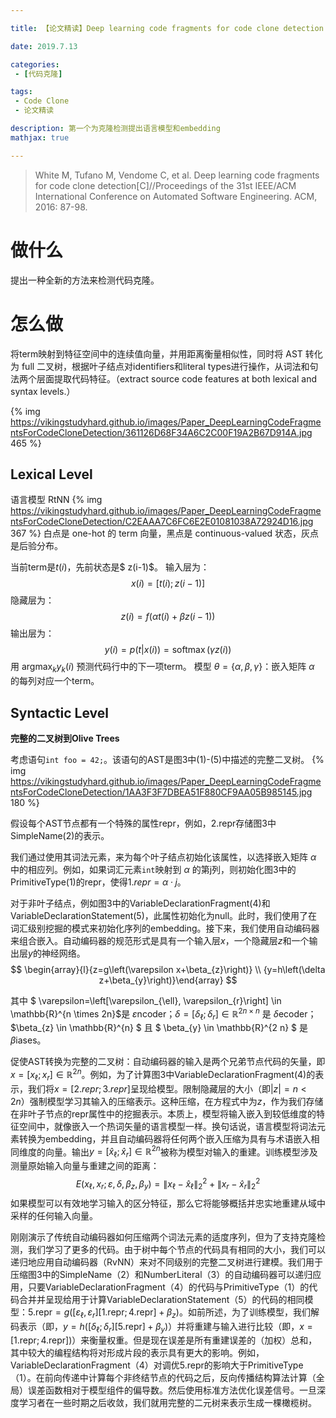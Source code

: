 ```yaml
---

title: 【论文精读】Deep learning code fragments for code clone detection

date: 2019.7.13

categories: 
 - [代码克隆]

tags: 
 - Code Clone
 - 论文精读

description: 第一个为克隆检测提出语言模型和embedding
mathjax: true

---
```

> White M, Tufano M, Vendome C, et al. Deep learning code fragments for code clone detection[C]//Proceedings of the 31st IEEE/ACM International Conference on Automated Software Engineering. ACM, 2016: 87-98.

# 做什么
提出一种全新的方法来检测代码克隆。
# 怎么做
将term映射到特征空间中的连续值向量，并用距离衡量相似性，同时将 AST 转化为 full 二叉树，根据叶子结点对identifiers和literal types进行操作，从词法和句法两个层面提取代码特征。（extract source code features at both lexical and syntax levels.）

{% img https://vikingstudyhard.github.io/images/Paper_DeepLearningCodeFragmentsForCodeCloneDetection/361126D68F34A6C2C00F19A2B67D914A.jpg 465 %}
## Lexical Level 
语言模型 RtNN
{% img https://vikingstudyhard.github.io/images/Paper_DeepLearningCodeFragmentsForCodeCloneDetection/C2EAAA7C6FC6E2E01081038A72924D16.jpg 367 %}
白点是 one-hot 的 term 向量，黑点是 continuous-valued 状态，灰点是后验分布。

当前term是$t(i)$，先前状态是$ z(i-1)$。
输入层为：
$$
x(i)=[t(i) ; z(i-1)]
$$
隐藏层为：
$$
z(i)=f(\alpha t(i)+\beta z(i-1))
$$
输出层为：
$$
y(i)=p(t | x(i))=\operatorname{softmax}(\gamma z(i))
$$
用 $\operatorname{argmax}_{k} y_{k}(i)$ 预测代码行中的下一项term。
模型 $\theta=\{\alpha, \beta, \gamma\}$：嵌入矩阵 $\alpha$ 的每列对应一个term。
## Syntactic Level
**完整的二叉树到Olive Trees**

考虑语句`int foo = 42;`。该语句的AST是图3中(1)-(5)中描述的完整二叉树。
{% img https://vikingstudyhard.github.io/images/Paper_DeepLearningCodeFragmentsForCodeCloneDetection/1AA3F3F7DBEA51F880CF9AA05B985145.jpg 180 %}

假设每个AST节点都有一个特殊的属性repr，例如，2.repr存储图3中SimpleName(2)的表示。

我们通过使用其词法元素，来为每个叶子结点初始化该属性，以选择嵌入矩阵 $\alpha$ 中的相应列。例如，如果词汇元素`int`映射到 $\alpha$ 的第j列，则初始化图3中的PrimitiveType(1)的repr，使得$1.repr= \alpha·j$。


对于非叶子结点，例如图3中的VariableDeclarationFragment(4)和VariableDeclarationStatement(5)，此属性初始化为null。此时，我们使用了在词汇级别挖掘的模式来初始化序列的embedding。接下来，我们使用自动编码器来组合嵌入。自动编码器的规范形式是具有一个输入层$x$，一个隐藏层$z$和一个输出层$y$的神经网络。
$$
\begin{array}{l}{z=g\left(\varepsilon x+\beta_{z}\right)} \\ {y=h\left(\delta z+\beta_{y}\right)}\end{array}
$$

其中 $ \varepsilon=\left[\varepsilon_{\ell}, \varepsilon_{r}\right] \in \mathbb{R}^{n \times 2n}$是 $\varepsilon$ncoder；$\delta=\left[\delta_{\ell} ; \delta_{r}\right] \in  \mathbb{R}^{2n \times n}$ 是 $\delta$ecoder；$\beta_{z} \in \mathbb{R}^{n} $ 且 $ \beta_{y} \in \mathbb{R}^{2 n} $ 是 $\beta$iases。


促使AST转换为完整的二叉树：自动编码器的输入是两个兄弟节点代码的矢量，即 $x=\left[x_{\ell} ; x_{r}\right] \in \mathbb{R}^{2 n}$。例如，为了计算图3中VariableDeclarationFragment(4)的表示，我们将$x = [2.repr; 3.repr]$呈现给模型。限制隐藏层的大小（即$| z | = n <2n）$强制模型学习其输入的压缩表示。这种压缩，在方程式中为$z$，作为我们存储在非叶子节点的repr属性中的挖掘表示。本质上，模型将输入嵌入到较低维度的特征空间中，就像嵌入一个热词矢量的语言模型一样。换句话说，语言模型将词法元素转换为embedding，并且自动编码器将任何两个嵌入压缩为具有与术语嵌入相同维度的向量。输出$y=\left[\hat{x}_{\ell} ; \hat{x}_{r}\right] \in \mathbb{R}^{2 n}$被称为模型对输入的重建。训练模型涉及测量原始输入向量与重建之间的距离：
$$
E\left(x_{\ell}, x_{r} ; \varepsilon, \delta, \beta_{z}, \beta_{y}\right)=\left\|x_{\ell}-\hat{x}_{\ell}\right\|_{2}^{2}+\left\|x_{r}-\hat{x}_{r}\right\|_{2}^{2}
$$
如果模型可以有效地学习输入的区分特征，那么它将能够概括并忠实地重建从域中采样的任何输入向量。

刚刚演示了传统自动编码器如何压缩两个词法元素的适度序列，但为了支持克隆检测，我们学习了更多的代码。由于树中每个节点的代码具有相同的大小，我们可以递归地应用自动编码器（RvNN）来对不同级别的完整二叉树进行建模。我们用于压缩图3中的SimpleName（2）和NumberLiteral（3）的自动编码器可以递归应用，只要VariableDeclarationFragment（4）的代码与PrimitiveType（1）的代码合并并呈现给用于计算VariableDeclarationStatement（5）的代码的相同模型：$5 . \mathrm{repr}=g\left(\left[\varepsilon_{\ell}, \varepsilon_{r}\right][1 .\mathrm{repr}; 4 .\mathrm{repr}]+\beta_{z}\right)$。如前所述，为了训练模型，我们解码表示（即，$y=h\left(\left[\delta_{\ell} ; \delta_{r}\right][5 . \mathrm{repr}]+\beta_{y}\right)$）并将重建与输入进行比较（即，$x=[1 . \mathrm{repr};  4 .\mathrm{repr} ] )$）来衡量权重。但是现在误差是所有重建误差的（加权）总和，其中较大的编程结构将对形成片段的表示具有更大的影响。例如，VariableDeclarationFragment（4）对调优5.repr的影响大于PrimitiveType（1）。在前向传递中计算每个非终结节点的代码之后，反向传播结构算法计算（全局）误差函数相对于模型组件的偏导数。然后使用标准方法优化误差信号。一旦深度学习者在一些时期之后收敛，我们就用完整的二元树来表示生成一棵橄榄树。
